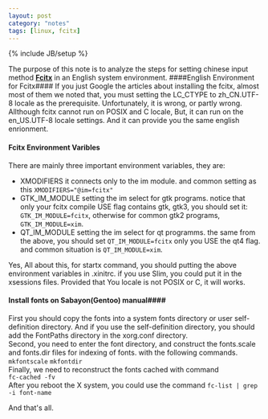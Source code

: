 ```yaml
---
layout: post
category: "notes"
tags: [linux, fcitx]
---
```

{% include JB/setup %}

The purpose of this note is to analyze the steps for setting chinese 
input method [**Fcitx**](http://www.fcitx-im.org) in an English system 
environment. 
####English Environment for Fcitx####
If you just Google the articles about installing the fcitx, almost most 
of them we noted that, you must setting the LC\_CTYPE to zh\_CN.UTF\-8 
locale as the prerequisite. Unfortunately, it is wrong, or partly wrong. 
Allthough fcitx cannot run on POSIX and C locale, But, it can run on the 
en\_US.UTF\-8 locale settings. And it can provide you the same english 
enrionment.   
#### Fcitx Environment Varibles ####
There are mainly three important environment variables, they are:  
- XMODIFIERS it connects only to the im module. and common setting as 
this `XMODIFIERS="@im=fcitx"`  
- GTK\_IM\_MODULE setting the im select for gtk programs. notice that 
only your fcitx compile USE flag contains gtk, gtk3, you should set it: 
`GTK_IM_MODULE=fcitx`, otherwise for common gtk2 programs, 
`GTK_IM_MODULE=xim`.  
- QT\_IM\_MODULE setting the im select for qt programms. the same from 
the above, you should set `QT_IM_MODULE=fcitx` only you USE the qt4 
flag. and common situation is `QT_IM_MODULE=xim`.

Yes, All about this, for startx command, you should putting the above 
environment variables in .xinitrc. if you use Slim, you could put it in 
the xsessions files.  Provided that You locale is not POSIX or C, it 
will works.  

#### Install fonts on Sabayon\(Gentoo\) manual####
First you should copy the fonts into a system fonts directory or 
user self-definition directory.  And if you use the self-definition 
directory, you should add the FontPaths directory in the xorg.conf 
directory.  
Second, you need to enter the font directory, and construct the 
fonts.scale and fonts.dir files for indexing of fonts. with the 
following commands. 
`mkfontscale`
`mkfontdir`  
Finally, we need to reconstruct the fonts cached with command  
`fc-cached -fv`  
After you reboot the X system, you could use the command `fc-list | grep 
-i font-name`  

And that's all. 
